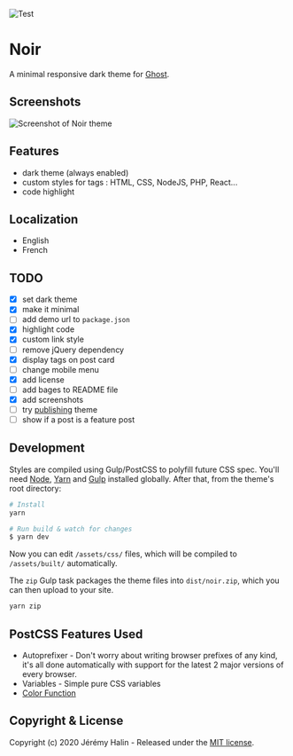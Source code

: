 ![Test](https://github.com/jeremyhalin/noir/workflows/Test/badge.svg)

# Noir

A minimal responsive dark theme for [Ghost](https://ghost.org/).

## Screenshots

![Screenshot of Noir theme](https://raw.githubusercontent.com/jeremyhalin/noir/master/assets/screenshot-desktop.jpg)

## Features
- dark theme (always enabled)
- custom styles for tags : HTML, CSS, NodeJS, PHP, React...
- code highlight

## Localization
- English
- French

## TODO
- [x] set dark theme
- [x] make it minimal
- [ ] add demo url to `package.json`
- [x] highlight code
- [x] custom link style
- [ ] remove jQuery dependency
- [x] display tags on post card
- [ ] change mobile menu
- [x] add license
- [ ] add bages to README file
- [x] add screenshots
- [ ] try [publishing](https://ghost.org/marketplace/submit/) theme 
- [ ] show if a post is a feature post

## Development

Styles are compiled using Gulp/PostCSS to polyfill future CSS spec. You'll need [Node](https://nodejs.org/), [Yarn](https://yarnpkg.com/) and [Gulp](https://gulpjs.com) installed globally. After that, from the theme's root directory:

```bash
# Install
yarn

# Run build & watch for changes
$ yarn dev
```

Now you can edit `/assets/css/` files, which will be compiled to `/assets/built/` automatically.

The `zip` Gulp task packages the theme files into `dist/noir.zip`, which you can then upload to your site.

```bash
yarn zip
```

## PostCSS Features Used

- Autoprefixer - Don't worry about writing browser prefixes of any kind, it's all done automatically with support for the latest 2 major versions of every browser.
- Variables - Simple pure CSS variables
- [Color Function](https://github.com/postcss/postcss-color-function)

## Copyright & License

Copyright (c) 2020 Jérémy Halin - Released under the [MIT license](LICENSE).
